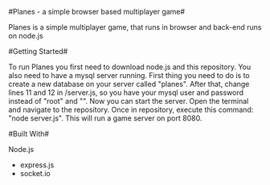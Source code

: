 #Planes - a simple browser based multiplayer game#

Planes is a simple multiplayer game, that runs in browser and back-end runs on node.js

#Getting Started#

To run Planes you first need to download node.js and this repository. You also need to have a mysql server running. First thing you need to do is to create a new database on your server called "planes". After that, change lines 11 and 12 in /server.js, so you have your mysql user and password instead of "root" and "". Now you can start the server. Open the terminal and navigate to the repository. Once in repository, execute this command: "node server.js". This will run a game server on port 8080.

#Built With#

Node.js
  - express.js
  - socket.io
